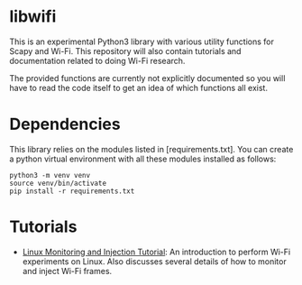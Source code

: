 # libwifi

This is an experimental Python3 library with various utility functions for Scapy and Wi-Fi.
This repository will also contain tutorials and documentation related to doing Wi-Fi research.

The provided functions are currently not explicitly documented so you will have to read the code itself to get an idea of which functions all exist.


# Dependencies

This library relies on the modules listed in [requirements.txt]. You can create a python virtual environment with all these modules installed as follows:

	python3 -m venv venv
	source venv/bin/activate
	pip install -r requirements.txt


# Tutorials

- [Linux Monitoring and Injection Tutorial](docs/linux_tutorial.md): An introduction to perform Wi-Fi experiments on Linux. Also discusses several details of how to monitor and inject Wi-Fi frames.

